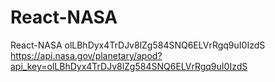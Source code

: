 # React-NASA
React-NASA
olLBhDyx4TrDJv8lZg584SNQ6ELVrRgq9uI0IzdS
https://api.nasa.gov/planetary/apod?api_key=olLBhDyx4TrDJv8lZg584SNQ6ELVrRgq9uI0IzdS
